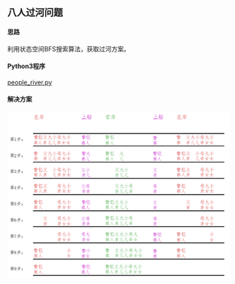 ## 八人过河问题


#### 思路

利用状态空间BFS搜索算法，获取过河方案。


#### Python3程序

[people_river.py](https://github.com/Anfany/Funny-Math-Problem-by-Python3/blob/master/Cross%20River/people_river.py)

#### 解决方案

![image](https://github.com/Anfany/Funny-Math-Problem-by-Python3/blob/master/Cross%20River/c_r.png)
